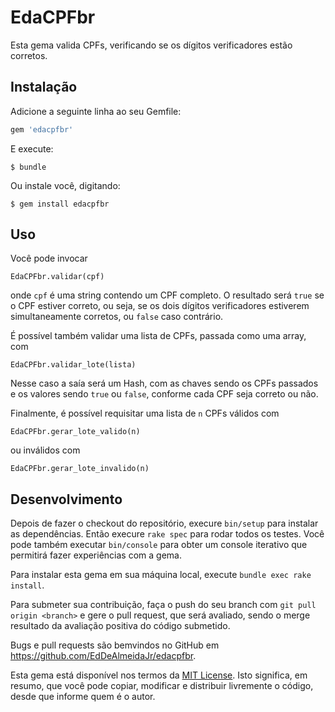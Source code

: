 # EdaCPFbr

Esta gema valida CPFs, verificando se os dígitos verificadores estão corretos.

## Instalação

Adicione a seguinte linha ao seu Gemfile:

```ruby
gem 'edacpfbr'
```

E execute:

    $ bundle

Ou instale você, digitando:

    $ gem install edacpfbr

## Uso

Você pode invocar 

    EdaCPFbr.validar(cpf)

onde `cpf` é uma string contendo um CPF completo. O resultado será `true` se o CPF estiver correto, ou seja, se os dois dígitos verificadores estiverem simultaneamente corretos, ou `false` caso contrário.


É possível também validar uma lista de CPFs, passada como uma array, com

    EdaCPFbr.validar_lote(lista)

Nesse caso a saía será um Hash, com as chaves sendo os CPFs passados e os valores sendo `true` ou `false`, conforme cada CPF seja correto ou não.

Finalmente, é possível requisitar uma lista de `n` CPFs válidos com

	EdaCPFbr.gerar_lote_valido(n)

ou inválidos com

	EdaCPFbr.gerar_lote_invalido(n)

## Desenvolvimento

Depois de fazer o checkout do repositório, execure `bin/setup` para instalar as dependências. Então execure `rake spec` para rodar todos os testes. Você pode também executar `bin/console` para obter um console iterativo que permitirá fazer experiências com a gema.

Para instalar esta gema em sua máquina local, execute `bundle exec rake install`.

Para submeter sua contribuição, faça o push do seu branch com `git pull origin <branch>` e gere o pull request, que será avaliado, sendo o merge resultado da avaliação positiva do código submetido.

Bugs e pull requests são bemvindos no GitHub em https://github.com/EdDeAlmeidaJr/edacpfbr.

Esta gema está disponível nos termos da [MIT License](http://opensource.org/licenses/MIT). Isto significa, em resumo, que você pode copiar, modificar e distribuir livremente o código, desde que informe quem é o autor.

